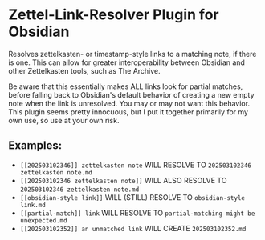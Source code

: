 # Zettel-Link-Resolver Plugin for Obsidian

Resolves zettelkasten- or timestamp-style links to a matching note, if there is one. This can allow for greater interoperability between Obsidian and other Zettelkasten tools, such as The Archive. 

Be aware that this essentially makes ALL links look for partial matches, before falling back to Obsidian's default behavior of creating a new empty note when the link is unresolved. You may or may not want this behavior. This plugin seems pretty innocuous, but I put it together primarily for my own use, so use at your own risk.

## Examples:

- `[[202503102346]] zettelkasten note` WILL RESOLVE TO `202503102346 zettelkasten note.md`
- `[[202503102346 zettelkasten note]]` WILL ALSO RESOLVE TO `202503102346 zettelkasten note.md`
- `[[obsidian-style link]]` WILL (STILL) RESOLVE TO `obsidian-style link.md`
- `[[partial-match]] link` WILL RESOLVE TO `partial-matching might be unexpected.md`
- `[[202503102352]] an unmatched link` WILL CREATE `202503102352.md`

